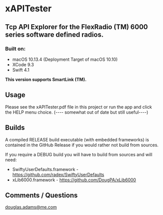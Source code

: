 # xAPITester
## Tcp API Explorer for the FlexRadio (TM) 6000 series software defined radios.

### Built on:
*  macOS 10.13.4 (Deployment Target of macOS 10.10)
*  XCode 9.3
* Swift 4.1


**This version supports SmartLink (TM).**


## Usage

Please see the xAPITester.pdf file in this project or run the app and click  
the HELP menu choice. (---- somewhat out of date but still useful----)  


## Builds

A compiled RELEASE build executable (with  embedded frameworks) is  
contained in the GitHub Release if you would rather not build from sources.  


If you require a DEBUG build you will have to build from sources and will need:  

* SwiftyUserDefaults.framework - https://github.com/radex/SwiftyUserDefaults  
* xLib6000.framework - https://github.com/DougPA/xLib6000  


## Comments / Questions

douglas.adams@me.com


